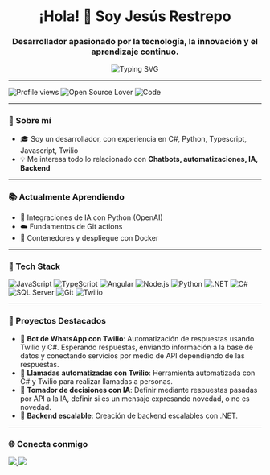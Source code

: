 <h1 align="center">¡Hola! 👋 Soy Jesús Restrepo</h1>
<h3 align="center">Desarrollador apasionado por la tecnología, la innovación y el aprendizaje continuo.</h3>

<p align="center">
  <img src="https://readme-typing-svg.demolab.com?font=Fira+Code&size=22&pause=1000&color=00C4FF&center=true&vCenter=true&width=435&lines=Desarrollador+Full+Stack;Apasionado+por+la+IA+y+la+automación;Siempre+aprendiendo+nuevas+tecnologías" alt="Typing SVG" />
</p>

---

![Profile views](https://komarev.com/ghpvc/?username=jesusrestrepo&color=blue)
![Open Source Lover](https://img.shields.io/badge/Open%20Source-Lover-%23ff69b4)
![Code](https://img.shields.io/badge/Code-100%25-blue)

---

### 🚀 Sobre mí

- 🎓 Soy un desarrollador, con experiencia en C#, Python, Typescript, Javascript, Twilio
- 💡 Me interesa todo lo relacionado con **Chatbots, automatizaciones, IA, Backend**

---

### 📚 Actualmente Aprendiendo

- 🤖 Integraciones de IA con Python (OpenAI)
- ☁️ Fundamentos de Git actions
- 🐳 Contenedores y despliegue con Docker

---

### 🧰 Tech Stack

![JavaScript](https://img.shields.io/badge/-JavaScript-F7DF1E?style=flat&logo=javascript&logoColor=000)
![TypeScript](https://img.shields.io/badge/-TypeScript-3178C6?style=flat&logo=typescript&logoColor=fff)
![Angular](https://img.shields.io/badge/-Angular-DD0031?style=flat&logo=angular&logoColor=white)
![Node.js](https://img.shields.io/badge/-Node.js-339933?style=flat&logo=node.js&logoColor=white)
![Python](https://img.shields.io/badge/-Python-3776AB?style=flat&logo=python&logoColor=white)
![.NET](https://img.shields.io/badge/-.NET-512BD4?style=flat&logo=dotnet&logoColor=white)
![C#](https://img.shields.io/badge/-C%23-239120?style=flat&logo=c-sharp&logoColor=white)
![SQL Server](https://img.shields.io/badge/-SQL%20Server-CC2927?style=flat&logo=microsoftsqlserver&logoColor=white)
![Git](https://img.shields.io/badge/-Git-F05032?style=flat&logo=git&logoColor=white)
![Twilio](https://img.shields.io/badge/-Twilio-F22F46?style=flat&logo=twilio&logoColor=white)

---

### 📂 Proyectos Destacados

- 🔹 **Bot de WhatsApp con Twilio**: Automatización de respuestas usando Twilio y C#. Esperando respuestas, enviando información a la base de datos y conectando servicios por medio de API dependiendo de las respuestas.
- 🔹 **Llamadas automatizadas con Twilio**: Herramienta automatizada con C# y Twilio para realizar llamadas a personas.
- 🔹 **Tomador de decisiones con IA**: Definir mediante respuestas pasadas por API a la IA, definir si es un mensaje expresando novedad, o no es novedad.
- 🔹 **Backend escalable**: Creación de backend escalables con .NET.

---

### 🌐 Conecta conmigo

<p align="left">
  <a href="https://www.linkedin.com/in/jesus-restrepo-714103219/" target="_blank">
    <img src="https://img.shields.io/badge/-LinkedIn-0A66C2?style=for-the-badge&logo=linkedin&logoColor=white" />
  </a>
  <a href="mailto:jesusrestrepo2003@gmail.com">
    <img src="https://img.shields.io/badge/-Email-D14836?style=for-the-badge&logo=gmail&logoColor=white" />
  </a>
</p>
